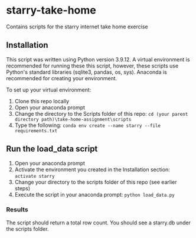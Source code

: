 # starry-take-home
Contains scripts for the starry internet take home exercise

## Installation
This script was written using Python version 3.9.12. A virtual environment is recommended for running these this script, however, these scripts use Python's standard libraries (sqlite3, pandas, os, sys). Anaconda is recommended for creating your environment.

To set up your virtual environment:
1. Clone this repo locally
2. Open your anaconda prompt
3. Change the directory to the Scripts folder of this repo: ```cd (your parent directory path)\take-home-assignment\scripts```
5. Type the following: ```conda env create --name starry --file requirements.txt```

## Run the load_data script
1. Open your anaconda prompt
2. Activate the environment you created in the Installation section: ```activate starry```
3. Change your directory to the scripts folder of this repo (see earlier steps)
4. Execute the script in your anaconda prompt: ```python load_data.py```
### Results
The script should return a total row count. You should see a starry.db under the scripts folder.
